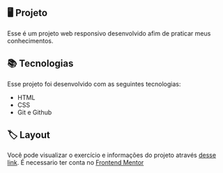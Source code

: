 ## 🖥️ Projeto
Esse é um projeto web responsivo desenvolvido afim de praticar meus conhecimentos.

## 📚 Tecnologias
Esse projeto foi desenvolvido com as seguintes tecnologias:

- HTML
- CSS
- Git e Github

## 🏷️ Layout
Você pode visualizar o exercício e informações do projeto através 
[desse link](https://www.frontendmentor.io/challenges/results-summary-component-CE_K6s0maV).
É necessario ter conta no [Frontend Mentor](https://www.frontendmentor.io/)